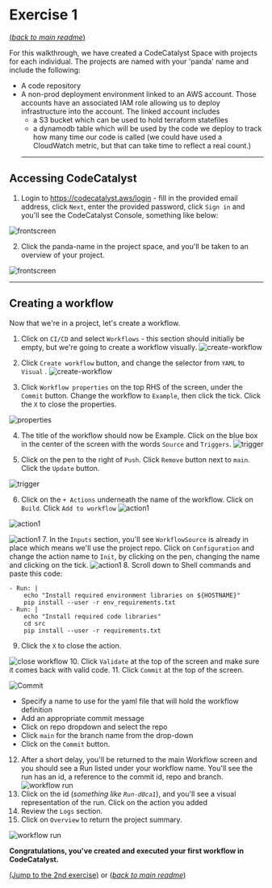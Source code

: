 # Exercise 1
[(_back to main readme_)](../README.md)

For this walkthrough, we have created a CodeCatalyst Space with projects for each individual. The projects are named with your 'panda' name and include the following:
* A code repository
* A non-prod deployment environment linked to an AWS account. Those accounts have an associated IAM role allowing us to deploy infrastructure into the account. The linked account includes
  * a S3 bucket which can be used to hold terraform statefiles
  * a dynamodb table which will be used by the code we deploy to track how many time our code is called (we could have used a CloudWatch metric, but that can take time to reflect a real count.)
  ---
## Accessing CodeCatalyst
1. Login to https://codecatalyst.aws/login - fill in the provided email address, click `Next`, enter the provided password, click `Sign in` and you'll see the CodeCatalyst Console, something like below:

 ![frontscreen](../images/codecatalyst-aws.png) 

2. Click the panda-name in the project space, and you'll be taken to an overview of your project.

 ![frontscreen](../images/project-overview.png) 

---
## Creating a workflow
Now that we're in a project, let's create a workflow.

1. Click on `CI/CD` and select `Workflows` - this section should initially be empty, but we're going to create a workflow visually.
![create-workflow](../images/create-workflow.png)

2. Click `Create workflow` button, and change the selector from `YAML` to `Visual` .
![create-workflow](../images/workflow-visual.png)
3. Click `Workflow properties` on the top RHS of the screen, under the `Commit` button. Change the workflow to `Example`, then click the tick. Click the `X` to close the properties.

![properties](../images/workflow-properties.png)

4. The title of the workflow should now be Example. Click on the blue box in the center of the screen with the words `Source` and `Triggers`.
![trigger](../images/workflow-trigger.png)

5. Click on the pen to the right of `Push`. Click `Remove` button next to `main`. Click the `Update` button.

![trigger](../images/trigger-branch.png)

6. Click on the `+ Actions` underneath the name of the workflow. Click on `Build`. Click `Add to workflow`
![action1](../images/workflow-action-1.png)

![action1](../images/workflow-action-2.png)

![action1](../images/workflow-add.png)
7. In the `Inputs` section, you'll see `WorkflowSource` is already in place which means we'll use the project repo. Click on `Configuration` and change the action name to `Init`, by clicking on the pen, changing the name and clicking on the tick.
![action1](../images/workflow-action-name.png)
8. Scroll down to Shell commands and paste this code:
```
- Run: |
    echo "Install required environment libraries on ${HOSTNAME}"
    pip install --user -r env_requirements.txt
- Run: |
    echo "Install required code libraries"
    cd src
    pip install --user -r requirements.txt
```
9. Click the `X` to close the action.

![close workflow](../images/workflow-close-action.png)
10. Click `Validate` at the top of the screen and make sure it comes back with valid code.
11. Click `Commit` at the top of the screen.

![Commit](../images/workflow-commit.png)
  * Specify a name to use for the yaml file that will hold the workflow definition
  *   Add an appropriate commit message
  *   Click on repo dropdown and select the repo
  *   Click `main` for the branch name from the drop-down
  *   Click on the `Commit` button.
12. After a short delay, you'll be returned to the main Workflow screen and you should see a Run listed under your workflow name. You'll see the run has an id, a reference to the commit id, repo and branch.
![workflow run](../images/workflow-run-1.png)
13. Click on the id (_something like `Run-d0ca1`_), and you'll see a visual representation of the run. Click on the action you added
14. Review the `Logs` section.
15. Click on `Overview` to return the project summary.

![workflow run](../images/workflow-overview.png)
 

**Congratulations, you've created and executed your first workflow in CodeCatalyst.**

[(Jump to the 2nd exercise)](../step2/README.md) or [(_back to main readme_)](../README.md)